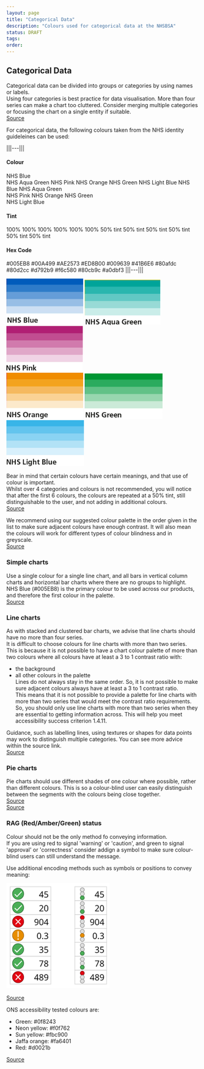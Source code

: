```yaml
---
layout: page
title: "Categorical Data"
description: "Colours used for categorical data at the NHSBSA"
status: DRAFT
tags:
order:
---
```

## Categorical Data  
  
Categorical data can be divided into groups or categories by using names or labels.  
Using four categories is best practice for data visualisation. More than four series can make a chart too cluttered. Consider merging multiple categories or focusing the chart on a single entity if suitable.  
[Source][cat 1]  
  
For categorical data, the following colours taken from the NHS identity guideleines can be used:  

|||---|||
#### Colour	
NHS Blue	
NHS Aqua Green
NHS Pink
NHS Orange
NHS Green
NHS Light Blue
NHS Blue
NHS Aqua Green	
NHS Pink
NHS Orange
NHS Green	
NHS Light Blue  

#### Tint
100%
100%
100%
100%
100%
100%
50% tint
50% tint
50% tint
50% tint
50% tint
50% tint  

#### Hex Code
#005EB8
#00A499
#AE2573
#ED8B00
#009639
#41B6E6
#80afdc
#80d2cc
#d792b9
#f6c580
#80cb9c
#a0dbf3
|||---|||  
  
    
![NHS Blue gradient](blue-grad.png)  ![NHS Aqua Green gradient](aqua-grad.png)  ![NHS Pink gradient](pink-grad.png)  
![NHS Orange gradient](orange-grad.png)  ![NHS Green gradient](green-grad.png)  ![NHS Light Blue gradient](light-blue-grad.png)  

Bear in mind that certain colours have certain meanings, and that use of colour is important.  
Whilst over 4 categories and colours is not recommended, you will notice that after the first 6 colours, the colours are repeated at a 50% tint, still distinguishable to the user, and not adding in additional colours.  
[Source][cat 2]  
  

We recommend using our suggested colour palette in the order given in the list to make sure adjacent colours have enough contrast. It will also mean the colours will work for different types of colour blindness and in greyscale.  
[Source][cat 3] 


### Simple charts  

Use a single colour for a single line chart, and all bars in vertical column charts and horizontal bar charts where there are no groups to highlight. NHS Blue (#005EB8) is the primary colour to be used across our products, and therefore the first colour in the palette.  
[Source][cat 4]  
  
### Line charts  
  
As with stacked and clustered bar charts, we advise that line charts should have no more than four series.  
It is difficult to choose colours for line charts with more than two series. This is because it is not possible to have a chart colour palette of more than two colours where all colours have at least a 3 to 1 contrast ratio with:
-	the background
-	all other colours in the palette  
Lines do not always stay in the same order. So, it is not possible to make sure adjacent colours always have at least a 3 to 1 contrast ratio.  
This means that it is not possible to provide a palette for line charts with more than two series that would meet the contrast ratio requirements. So, you should only use line charts with more than two series when they are essential to getting information across. This will help you meet accessibility success criterion 1.4.11.  
  
Guidance, such as labelling lines, using textures or shapes for data points may work to distinguish multiple categories. You can see more advice within the source link.  
[Source][cat 5]  
  
    
### Pie charts  
  
Pie charts should use different shades of one colour where possible, rather than different colours. This is so a colour-blind user can easily distinguish between the segments with the colours being close together.  
[Source][cat 6]   
[Source][cat 7]   


### RAG (Red/Amber/Green) status  
  
Colour should not be the only method fo conveying information.  
If you are using red to signal 'warning' or 'caution', and green to signal 'approval' or 'correctness' consider addign a symbol to make sure colour-blind users can still understand the message.  
  
Use additional encoding methods such as symbols or positions to convey meaning:  

![Examples of symbols tat could be used alongside colour to convey meaning](symbols.png)  
  
[Source][cat 8]

ONS accessibility tested colours are:
-	Green: #0f8243
-	Neon yellow: #f0f762
-	Sun yellow: #fbc900
-	Jaffa orange: #fa6401
-	Red: #d0021b  
  
[Source][cat 9] 




[cat 1]: https://analysisfunction.civilservice.gov.uk/policy-store/data-visualisation-colours-in-charts/#section-5
[cat 2]: https://www.england.nhs.uk/nhsidentity/identity-guidelines/colours/
[cat 3]: https://analysisfunction.civilservice.gov.uk/policy-store/data-visualisation-colours-in-charts/#section-5
[cat 4]: https://analysisfunction.civilservice.gov.uk/policy-store/data-visualisation-colours-in-charts/#section-5
[cat 5]: https://analysisfunction.civilservice.gov.uk/policy-store/data-visualisation-colours-in-charts/#section-5
[cat 6]: https://style.ons.gov.uk/data-visualisation/using-colours/using-colour-in-pie-charts/
[cat 7]: https://www.colourblindawareness.org/colour-blindness/
[cat 8]: https://style.ons.gov.uk/category/data-visualisation/using-colours/#using-red-and-green
[cat 9]: https://service-manual.ons.gov.uk/design-system/foundations/colours
